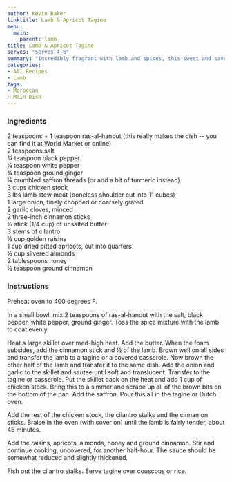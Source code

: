 ```yaml
---
author: Kevin Baker
linktitle: Lamb & Apricot Tagine
menu:
  main:
    parent: lamb
title: Lamb & Apricot Tagine
serves: "Serves 4-6"
summary: "Incredibly fragrant with lamb and spices, this sweet and savory stew makes a truly memorable main dish. It needs only steamed couscous or rice to serve."
categories:
- All Recipes
- Lamb
tags:
- Moroccan
- Main Dish
---
```

### Ingredients

<div class="ingredient-list">

2 teaspoons + 1 teaspoon ras-al-hanout (this really makes the dish -- you can find it at World Market or online)  
2 teaspoons salt  
¾ teaspoon black pepper  
¼ teaspoon white pepper  
¾ teaspoon ground ginger  
¼ crumbled saffron threads (or add a bit of turmeric instead)  
3 cups chicken stock  
3 lbs lamb stew meat (boneless shoulder cut into 1” cubes)  
1 large onion, finely chopped or coarsely grated  
2 garlic cloves, minced  
2 three-inch cinnamon sticks  
½ stick (1/4 cup) of unsalted butter  
3 stems of cilantro  
½ cup golden raisins  
1 cup dried pitted apricots, cut into quarters  
½ cup slivered almonds  
2 tablespoons honey  
½ teaspoon ground cinnamon      

</div>

### Instructions

Preheat oven to 400 degrees F.

In a small bowl, mix 2 teaspoons of ras-al-hanout with the salt, black pepper, white pepper, ground ginger. Toss the spice mixture with the lamb to coat evenly.

Heat a large skillet over med-high heat. Add the butter. When the foam subsides, add the cinnamon stick and ½ of the lamb. Brown well on all sides and transfer the lamb to a tagine or a covered casserole. Now brown the other half of the lamb and transfer it to the same dish. Add the onion and garlic to the skillet and sautee until soft and translucent. Transfer to the tagine or casserole. Put the skillet back on the heat and add 1 cup of chicken stock. Bring this to a simmer and scrape up all of the brown bits on the bottom of the pan. Add the saffron. Pour this all in the tagine or Dutch oven. 

Add the rest of the chicken stock, the cilantro stalks and the cinnamon sticks.  Braise in the oven (with cover on) until the lamb is fairly tender, about 45 minutes. 

Add the raisins, apricots, almonds, honey and ground cinnamon. Stir and continue cooking, uncovered, for another half-hour.  The sauce should be somewhat reduced and slightly thickened.

Fish out the cilantro stalks. Serve tagine over couscous or rice.